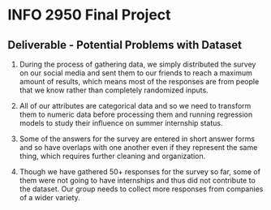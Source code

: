 # INFO 2950 Final Project
## Deliverable - Potential Problems with Dataset

1. During the process of gathering data, we simply distributed the survey on our social media and sent them to our friends to reach a maximum amount of results, which means most of the responses are from people that we know rather than completely randomized inputs.

2. All of our attributes are categorical data and so we need to transform them to numeric data before processing them and running regression models to study their influence on summer internship status.

3. Some of the answers for the survey are entered in short answer forms and so have overlaps with one another even if they represent the same thing, which requires further cleaning and organization.

4. Though we have gathered 50+ responses for the survey so far, some of them were not going to have internships and thus did not contribute to the dataset. Our group needs to collect more responses from companies of a wider variety.
